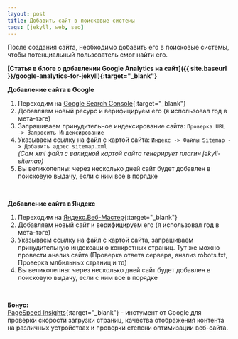 ```yaml
---
layout: post 
title: Добавить сайт в поисковые системы
tags: [jekyll, web, seo]
---
```


После создания сайта, необходимо добавить его в поисковые системы, чтобы потенциальный пользователь смог найти его.

<!--more-->

**[Статья в блоге о добавлении Google Analytics на сайт]({{ site.baseurl }}/google-analytics-for-jekyll){:target="_blank"}**

**Добавление сайта в Google**

1. Переходим на [Google Search Console](https://search.google.com){:target="_blank"}
2. Добавляем новый ресурс и верифицируем его (я использовал год в мета-тэге)
3. Запрашиваем принудительное индексирование сайта: `Проверка URL -> Запросить Индексирование`
4. Указываем ссылку на файл с картой сайта: `Индекс -> Файлы Sitemap -> Добавить адрес sitemap.xml`
<br/>*(Сам xml файл с валидной картой сайта генерирует плагин jekyll-sitemap)*
5. Вы великолепны: через несколько дней сайт будет добавлен в поисковую выдачу, если с ним все в порядке

<br/>

**Добавление сайта в Яндекс**

1. Переходим на [Яндекс.Веб-Мастер](https://webmaster.yandex.ru){:target="_blank"}
2. Добавляем новый сайт и верифицируем его (я использовал год в мета-тэге)
3. Указываем ссылку на файл с картой сайта, запрашиваем принудительную индексацию конкретных страниц. Тут же можно провести анализ сайта (Проверка ответа сервера, анализ robots.txt, Проверка млбильных страниц и тд)
4. Вы великолепны: через несколько дней сайт будет добавлен в поисковую выдачу, если с ним все в порядке

<br/>

**Бонус:**<br/>
[PageSpeed Insights](https://developers.google.com/speed/pagespeed/insights/){:target="_blank"} - инстумент от Google для проверки скорости загрузки страниц, качества отображения контента на различных устройствах и проверки степени оптимизации веб-сайта.
